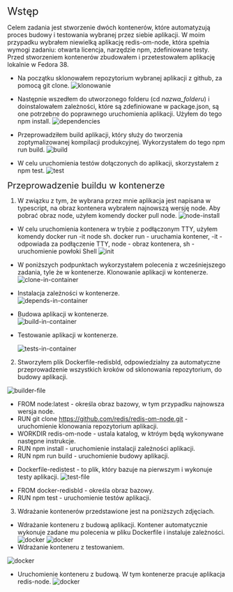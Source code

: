 <span style="font-size: 24px;"> Wstęp</span>

Celem zadania jest stworzenie dwóch kontenerów, które automatyzują proces budowy i testowania wybranej przez siebie aplikacji. W moim przypadku wybrałem niewielką aplikację redis-om-node, która spełnia wymogi zadaniu: otwarta licencja, narzędzie npm, zdefiniowane testy. Przed stworzeniem kontenerów zbudowałem i przetestowałem aplikację lokalnie w Fedora 38. 


* Na początku sklonowałem repozytorium wybranej aplikacji z github, za pomocą git clone.
![klonowanie](clone.png)

* Następnie wszedłem do utworzonego folderu (cd *nazwa_folderu*) i doinstalowałem zależności, które są zdefiniowane w package.json, są one potrzebne do poprawnego uruchomienia aplikacji. Użyłem do tego npm install.
  ![dependencies](depend.png)

* Przeprowadziłem build aplikacji, który służy do tworzenia zoptymalizowanej kompilacji produkcyjnej. Wykorzystałem do tego npm run build.
  ![build](build.png)

* W celu uruchomienia testów dołączonych do aplikacji, skorzystałem z npm test.
![test](test.png)


<span style="font-size: 20px;"> Przeprowadzenie buildu w kontenerze
</span>

1. W związku z tym, że wybrana przez mnie aplikacja jest napisana w typescript, na obraz kontenera wybrałem najnowszą wersję node. Aby pobrać obraz node, użyłem komendy docker pull node.
![node-install](node.png)

- W celu uruchomienia kontenera w trybie z podłączonym TTY, użyłem komendy docker run -it node sh. docker run - uruchamia kontener, -it - odpowiada za podłączenie TTY, node - obraz kontenera, sh - uruchomienie powłoki Shell 
![init](init.png)

- W poniższych podpunktach wykorzystałem polecenia z wcześniejszego zadania, tyle że w kontenerze. 
Klonowanie aplikacji w kontenerze.
![clone-in-container](cloneCon.png)

- Instalacja zależności w kontenerze.  
![depends-in-container](dependCon.png)

- Budowa aplikacji w kontenerze.    
![build-in-container](buildCon.png)

- Testowanie aplikacji w kontenerze. 

  ![tests-in-container](testCon.png)

2. Stworzyłem plik Dockerfile-redisbld, odpowiedzialny za automatyczne przeprowadzenie wszystkich kroków od sklonowania repozytorium, do budowy aplikacji. 

![builder-file](file-bld.png)
- FROM node:latest - określa obraz bazowy, w tym przypadku najnowsza wersja node.
- RUN git clone https://github.com/redis/redis-om-node.git - uruchomienie klonowania repozytorium aplikacji.
- WORKDIR redis-om-node - ustala katalog, w ktróym będą wykonywane następne instrukcje.
- RUN npm install - uruchomienie instalacji zależności aplikacji.
- RUN npm run build - uruchomienie budowy aplikacji.

* Dockerfile-redistest - to plik, który bazuje na pierwszym i  wykonuje testy aplikacji. 
![test-file](file-test.png)
- FROM docker-redisbld - określa obraz bazowy. 
- RUN npm test - uruchomienie testów aplikacji.

3. Wdrażanie kontenerów przedstawione jest na poniższych zdjęciach.
- Wdrażanie konteneru z budową aplikacji. Kontener automatycznie wykonuje zadane mu polecenia w pliku Dockerfile i instaluje zależności. 
![docker](docker-bld.png)
![docker](docker-bld2.png)
- Wdrażanie konteneru z testowaniem.

![docker](docker-test.png)
- Uruchomienie konteneru z budową. W tym kontenerze pracuje aplikacja redis-node.
![docker](cont.png)

 


